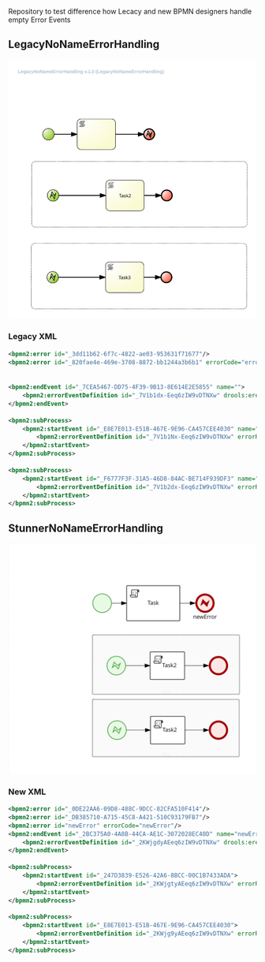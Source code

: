 Repository to test difference how Lecacy and new BPMN designers handle empty Error Events

## LegacyNoNameErrorHandling
![](src/main/resources/com/myspace/errortest/LegacyNoNameErrorHandling-svg.svg)

### Legacy XML
```xml
<bpmn2:error id="_3dd11b62-6f7c-4822-ae03-953631f71677"/>
<bpmn2:error id="_820fae4e-469e-3708-8872-bb1244a3b6b1" errorCode="errorName" name="errorName"/>


<bpmn2:endEvent id="_7CEA5467-DD75-4F39-9B13-8E614E2E5855" name="">
    <bpmn2:errorEventDefinition id="_7V1b1dx-Eeq6zIW9vDTNXw" drools:erefname="errorName" errorRef="_820fae4e-469e-3708-8872-bb1244a3b6b1"/>
</bpmn2:endEvent>

<bpmn2:subProcess>
    <bpmn2:startEvent id="_E8E7E013-E51B-467E-9E96-CA457CEE4030" name="">
        <bpmn2:errorEventDefinition id="_7V1b1Nx-Eeq6zIW9vDTNXw" errorRef="_3dd11b62-6f7c-4822-ae03-953631f71677"/>
    </bpmn2:startEvent>
</bpmn2:subProcess>

<bpmn2:subProcess>
    <bpmn2:startEvent id="_F6777F3F-31A5-46D8-84AC-BE714F939DF3" name="">
        <bpmn2:errorEventDefinition id="_7V1b2dx-Eeq6zIW9vDTNXw" errorRef="_3dd11b62-6f7c-4822-ae03-953631f71677"/>
    </bpmn2:startEvent>
</bpmn2:subProcess> 
```

## StunnerNoNameErrorHandling
![](src/main/resources/com/myspace/errortest/StunnerNoNameErrorHandling-svg.svg)
### New XML
```xml
<bpmn2:error id="_0DE22AA6-09D8-488C-9DCC-82CFA510F414"/>
<bpmn2:error id="_DB385710-A715-45C8-A421-510C93179FB7"/>
<bpmn2:error id="newError" errorCode="newError"/>
<bpmn2:endEvent id="_2BC375A0-4A8B-44CA-AE1C-3072028EC40D" name="newError">
    <bpmn2:errorEventDefinition id="_2KWjgdyAEeq6zIW9vDTNXw" drools:erefname="newError" errorRef="newError"/>
</bpmn2:endEvent>

<bpmn2:subProcess>
    <bpmn2:startEvent id="_247D3839-E526-42A6-8BCC-00C1B7433ADA">
        <bpmn2:errorEventDefinition id="_2KWjgtyAEeq6zIW9vDTNXw" errorRef="_DB385710-A715-45C8-A421-510C93179FB7"/>
    </bpmn2:startEvent>
</bpmn2:subProcess>

<bpmn2:subProcess>
    <bpmn2:startEvent id="_E8E7E013-E51B-467E-9E96-CA457CEE4030">
        <bpmn2:errorEventDefinition id="_2KWjg9yAEeq6zIW9vDTNXw" errorRef="_0DE22AA6-09D8-488C-9DCC-82CFA510F414"/>
    </bpmn2:startEvent>
</bpmn2:subProcess>
```
